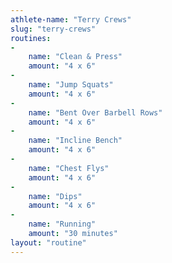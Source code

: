 ```yaml
---
athlete-name: "Terry Crews"
slug: "terry-crews"
routines:
-
    name: "Clean & Press"
    amount: "4 x 6"
-
    name: "Jump Squats"
    amount: "4 x 6"
-
    name: "Bent Over Barbell Rows"
    amount: "4 x 6"
-
    name: "Incline Bench"
    amount: "4 x 6"
-
    name: "Chest Flys"
    amount: "4 x 6"
-
    name: "Dips"
    amount: "4 x 6"
-
    name: "Running"
    amount: "30 minutes"
layout: "routine"
---
```


